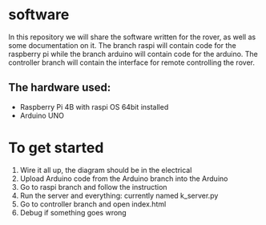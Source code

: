# software

In this repository we will share the software written for the rover, as well as some documentation on it. The branch raspi will contain code for the raspberry pi while the branch arduino will contain code for the arduino. The controller branch will contain the interface for remote controlling the rover.

## The hardware used:
* Raspberry Pi 4B with raspi OS 64bit installed
* Arduino UNO


# To get started
1. Wire it all up, the diagram should be in the electrical
2. Upload Arduino code from the Arduino branch into the Arduino
3. Go to raspi branch and follow the instruction
4. Run the server and everything: currently named k_server.py
5. Go to controller branch and open index.html
6. Debug if something goes wrong
